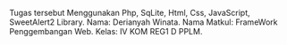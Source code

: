Tugas tersebut Menggunakan Php, SqLite, Html, Css, JavaScript, SweetAlert2 Library.
Nama: Derianyah Winata.
Nama Matkul: FrameWork Penggembangan Web.
Kelas: IV KOM REG1 D PPLM.
